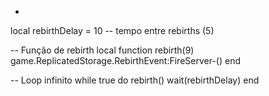 -
local rebirthDelay = 10 -- tempo entre rebirths (5)

-- Função de rebirth
local function rebirth(9)
    game.ReplicatedStorage.RebirthEvent:FireServer-()
end

-- Loop infinito
while true do
    rebirth()
    wait(rebirthDelay)
end

